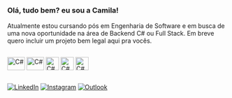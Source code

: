 ##
### Olá, tudo bem? eu sou a Camila!
Atualmente estou cursando pós em Engenharia de Software e em busca de uma nova oportunidade na área de Backend C# ou Full Stack. Em breve quero incluir um projeto bem legal aqui pra vocês. 
##

<div>
<img align="center" alt="C#" height="30" width="40" src="https://cdn.jsdelivr.net/gh/devicons/devicon/icons/csharp/csharp-original.svg" />
<img align="center" alt="C#" height="30" width="40" src="https://cdn.jsdelivr.net/gh/devicons/devicon/icons/react/react-original.svg" />
<img align="center" alt="C#" height="30" src="https://cdn.jsdelivr.net/gh/devicons/devicon/icons/javascript/javascript-original.svg" />
<img align="center" alt="C#" height="30" src="https://cdn.jsdelivr.net/gh/devicons/devicon/icons/html5/html5-original.svg" />
<img align="center" alt="C#" height="30" src="https://cdn.jsdelivr.net/gh/devicons/devicon/icons/css3/css3-original.svg" />                             
</div>

##

<div>
  
[![LinkedIn](https://img.shields.io/badge/LinkedIn-0077B5?style=for-the-badge&logo=linkedin&logoColor=white)](https://www.linkedin.com/in/camila-r0cha/)
[![Instagram](https://img.shields.io/badge/Instagram-E4405F?style=for-the-badge&logo=instagram&logoColor=white)](https://www.instagram.com/ca.mila_rocha/)
[![Outlook](https://img.shields.io/badge/Microsoft_Outlook-0078D4?style=for-the-badge&logo=microsoft-outlook&logoColor=white)](mailto:camila.rocha.oliva@hotmail.com)

</div>
